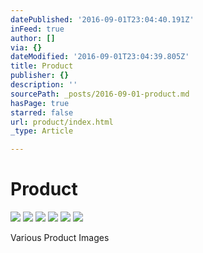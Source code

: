 ```yaml
---
datePublished: '2016-09-01T23:04:40.191Z'
inFeed: true
author: []
via: {}
dateModified: '2016-09-01T23:04:39.805Z'
title: Product
publisher: {}
description: ''
sourcePath: _posts/2016-09-01-product.md
hasPage: true
starred: false
url: product/index.html
_type: Article

---
```

# Product
![](https://the-grid-user-content.s3-us-west-2.amazonaws.com/487d1834-680a-4da9-95c0-fc9521e443e0.jpg)
![](https://the-grid-user-content.s3-us-west-2.amazonaws.com/78c28dac-4ddb-4d87-917c-9ef01ca09cfa.jpg)
![](https://the-grid-user-content.s3-us-west-2.amazonaws.com/7c67c636-f71f-461d-9143-320686b47c98.jpg)
![](https://the-grid-user-content.s3-us-west-2.amazonaws.com/4d9f84af-7b0e-4d2b-8972-c22b4a9d5061.jpg)
![](https://the-grid-user-content.s3-us-west-2.amazonaws.com/1d4f8e62-7e89-45ed-a5a6-191d4932366c.jpg)
![](https://the-grid-user-content.s3-us-west-2.amazonaws.com/685d722f-b956-44b0-8dad-f8f72df6e288.jpg)

Various Product Images